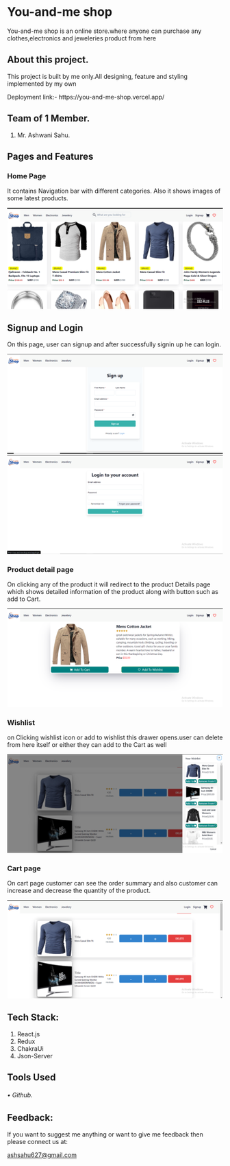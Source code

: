 # You-and-me shop

<p>You-and-me shop is an online store.where anyone can purchase any clothes,electronics and jeweleries product from here</p>

## About this project.

<p>This project is built by me only.All designing, feature and styling implemented by my own</p>
Deployment link:- https://you-and-me-shop.vercel.app/

## Team of 1 Member.
1. Mr. Ashwani Sahu.


## Pages and Features

### Home Page

<p>It contains Navigation bar with different categories. Also it shows images of some latest products.</p>
<img src="./Frontend/public/Homepage.png" />

## Signup and Login 

<p>On this page, user can signup and after successfully signin up he can login.</p>
<img src="./Frontend/public/Signup.png" />
<img src="./Frontend/public/Login.png"/>


### Product detail page

<p>On clicking any of the product it will redirect to the product Details page which shows detailed information of the product along with button such as add to Cart.</p>
<img src="./Frontend/public/ProductDetails.png" />

### Wishlist

<p>on Clicking wishlist icon or add to wishlist this drawer opens.user can delete from here itself or either they can add to the Cart as well</p>
<img src="./Frontend/public/Wishlist.png" />

### Cart page

<p>On cart page customer can see the order summary and also customer can increase and decrease the quantity of the product.</p>
<img src="./Frontend/public/Cart.png" />


## Tech Stack:

1. React.js
2. Redux
3. ChakraUi
4. Json-Server

## Tools Used

###### • Github.

## Feedback:

If you want to suggest me anything or want to give me feedback then please connect us at:

ashsahu627@gmail.com

